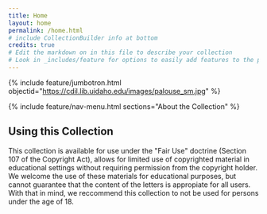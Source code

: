 ```yaml
---
title: Home
layout: home
permalink: /home.html
# include CollectionBuilder info at bottom
credits: true
# Edit the markdown on in this file to describe your collection
# Look in _includes/feature for options to easily add features to the page
---
```


{% include feature/jumbotron.html objectid="https://cdil.lib.uidaho.edu/images/palouse_sm.jpg" %}

{% include feature/nav-menu.html sections="About the Collection" %}

## Using this Collection
This collection is available for use under the "Fair Use" doctrine (Section 107 of the Copyright Act), allows for limited use of copyrighted material in educational settings without requiring permission from the copyright holder. We welcome the use of these materials for educational purposes, but cannot guarantee that the content of the letters is appropiate for all users. With that in mind, we reccommend this collection to not be used for persons under the age of 18. 

